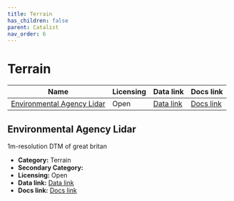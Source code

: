 ```yaml
---
title: Terrain
has_children: false
parent: Catalist
nav_order: 6
---
```


# Terrain

| Name                                                      | Licensing | Data link                                           | Docs link                                                                                                  |
| --------------------------------------------------------- | --------- | --------------------------------------------------- | ---------------------------------------------------------------------------------------------------------- |
| [Environmental Agency Lidar](#environmental-agency-lidar) | Open      | [Data link](https://environment.data.gov.uk/survey) | [Docs link](https://www.data.gov.uk/dataset/f0db0249-f17b-4036-9e65-309148c97ce4/national-lidar-programme) |

## Environmental Agency Lidar

1m-resolution DTM of great britan

- **Category:** Terrain
- **Secondary Category:** 
- **Licensing:** Open
- **Data link:** [Data link](https://environment.data.gov.uk/survey)
- **Docs link:** [Docs link](https://www.data.gov.uk/dataset/f0db0249-f17b-4036-9e65-309148c97ce4/national-lidar-programme)
